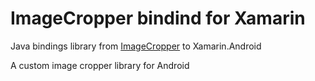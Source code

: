 ﻿ImageCropper bindind for Xamarin
=========
Java bindings library from [ImageCropper](https://github.com/Jhuster/ImageCropper) to Xamarin.Android

A custom image cropper library for Android